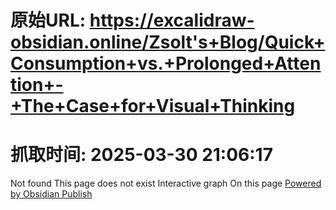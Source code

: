 # 原始URL: https://excalidraw-obsidian.online/Zsolt's+Blog/Quick+Consumption+vs.+Prolonged+Attention+-+The+Case+for+Visual+Thinking

# 抓取时间: 2025-03-30 21:06:17

Not found
This page does not exist
Interactive graph
On this page
[Powered by Obsidian Publish](https://publish.obsidian.md)
